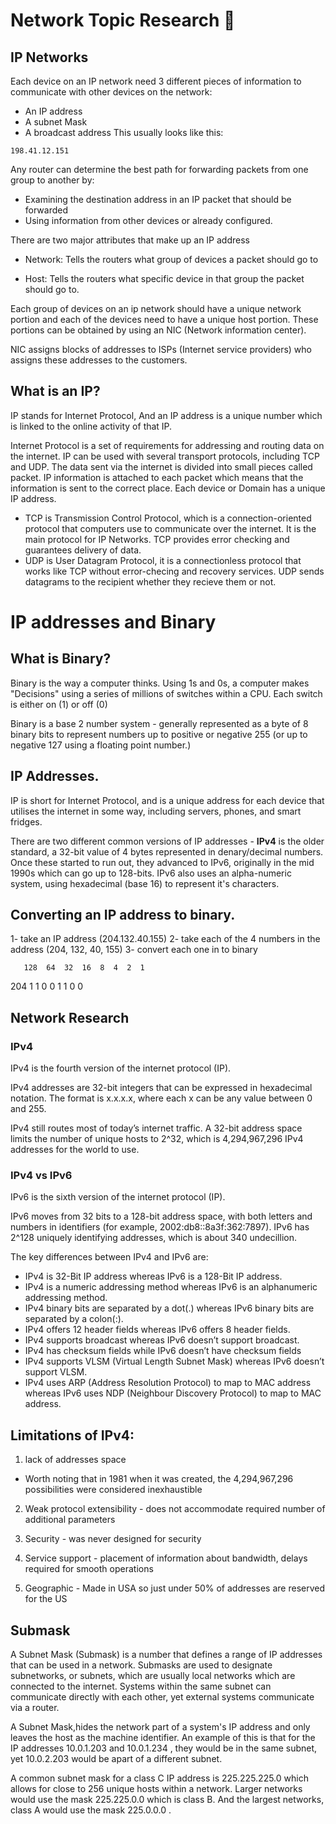 # Network Topic Research :taco:

## IP Networks
Each device on an IP network need 3 different pieces of information to communicate with other devices on the network:
- An IP address
- A subnet Mask
- A broadcast address
This usually looks like this:

```
198.41.12.151
```
Any router can determine the best path for forwarding packets from one group to another by:
- Examining the destination address in an IP packet that should be forwarded
- Using information from other devices or already configured.

There are two major attributes that make up an IP address
- Network: Tells the routers what group of devices a packet should go to

- Host: Tells the routers what specific device in that group the packet should go to.

Each group of devices on an ip network should have a unique network portion and each of the devices need to have a unique host portion. These portions can be obtained by using an NIC (Network information center).

NIC assigns blocks of addresses to ISPs (Internet service providers) who assigns these addresses to the customers.

## What is an IP?

IP stands for Internet Protocol, And an IP address is a unique number which is linked to the online activity of that IP.

Internet Protocol is a set of requirements for addressing and routing data on the internet. IP can be used with several transport protocols, including TCP and UDP. The data sent via the internet is divided into small pieces called packet. IP information is attached to each packet which means that the information is sent to the correct place. Each device or Domain has a unique IP address.

* TCP is Transmission Control Protocol, which is a connection-oriented protocol that computers use to communicate over the internet. It is the main protocol for IP Networks. TCP provides error checking and guarantees delivery of data.
* UDP is User Datagram Protocol, it is a connectionless protocol that works like TCP without error-checing and recovery services. UDP sends datagrams to the recipient whether they recieve them or not.


# IP addresses and Binary

## What is Binary?
Binary is the way a computer thinks. Using 1s and 0s, a computer makes "Decisions" using a series of millions of switches within a CPU. Each switch is either on (1) or off (0)

Binary is a base 2 number system - generally represented as a byte of 8 binary bits to represent numbers up to positive or negative 255 (or up to negative 127 using a floating point number.)

## IP Addresses.
IP is short for Internet Protocol, and is a unique address for each device that utilises the internet in some way, including servers, phones, and smart fridges.

There are two different common versions of IP addresses - <b>IPv4</b> is the older standard, a 32-bit value of 4 bytes represented in denary/decimal numbers. Once these started to run out, they advanced to IPv6, originally in the mid 1990s which can go up to 128-bits. IPv6 also uses an alpha-numeric system, using hexadecimal (base 16) to represent it's characters.

## Converting an IP address to binary.

1- take an IP address (204.132.40.155)
2- take each of the 4 numbers in the address (204, 132, 40, 155)
3- convert each one in to binary

       128  64  32  16  8  4  2  1
204     1    1   0   0  1  1  0  0

## Network Research

### IPv4

IPv4 is the fourth version of the internet protocol (IP).

IPv4 addresses are 32-bit integers that can be expressed in hexadecimal notation. The format is x.x.x.x, where each x can be any value between 0 and 255.

IPv4 still routes most of today’s internet traffic. A 32-bit address space limits the number of unique hosts to 2^32, which is 4,294,967,296 IPv4 addresses for the world to use.

### IPv4 vs IPv6

IPv6 is the sixth version of the internet protocol (IP).

IPv6 moves from 32 bits to a 128-bit address space, with both letters and numbers in identifiers (for example, 2002:db8::8a3f:362:7897). IPv6 has 2^128 uniquely identifying addresses, which is about 340 undecillion.

The key differences between IPv4 and IPv6 are:
- IPv4 is 32-Bit IP address whereas IPv6 is a 128-Bit IP address.
- IPv4 is a numeric addressing method whereas IPv6 is an alphanumeric addressing method.
- IPv4 binary bits are separated by a dot(.) whereas IPv6 binary bits are separated by a colon(:).
- IPv4 offers 12 header fields whereas IPv6 offers 8 header fields.
- IPv4 supports broadcast whereas IPv6 doesn’t support broadcast.
- IPv4 has checksum fields while IPv6 doesn’t have checksum fields
- IPv4 supports VLSM (Virtual Length Subnet Mask) whereas IPv6 doesn’t support VLSM.
- IPv4 uses ARP (Address Resolution Protocol) to map to MAC address whereas IPv6 uses NDP (Neighbour Discovery Protocol) to map to MAC address.

## Limitations of IPv4:



1) lack of addresses space
 - Worth noting that in 1981 when it was created, the 4,294,967,296 possibilities were considered inexhaustible



2) Weak protocol extensibility - does not accommodate required number of additional parameters



3) Security - was never designed for security



4) Service support - placement of information about bandwidth, delays required for smooth operations



5) Geographic - Made in USA so just under 50% of addresses are reserved for the US

## Submask

A Subnet Mask (Submask) is a number that defines a range of IP addresses that can be used in a network. Submasks are used to designate subnetworks, or subnets, which are usually local networks which are connected to the internet. Systems within the same subnet can communicate directly with each other, yet external systems communicate via a router.

A Subnet Mask,hides the network part of a system's IP address and only leaves the host as the machine identifier. An example of this is that for the IP addresses 10.0.1.203 and 10.0.1.234 , they would be in the same subnet, yet 10.0.2.203 would be apart of a different subnet.

A common subnet mask for a class C IP address is 225.225.225.0 which allows for close to 256 unique hosts within a network. Larger networks would use the mask 225.225.0.0 which is class B. And the largest networks, class A would use the mask 225.0.0.0 .
